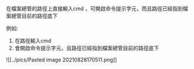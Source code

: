 在檔案總管的路徑上直接輸入cmd ，可開啟命令提示字元，而且路徑已經指到檔案總管目前的路徑底下

例如:
1. 在路徑輸入cmd
2. 會開啟命令提示字元，且路徑已經指到檔案總管目前的路徑底下

![[../pics/Pasted image 20210828170511.png]]